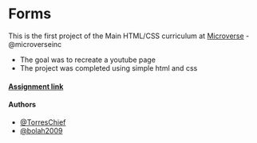 # Forms

This is the first project of the Main HTML/CSS curriculum at [Microverse](https://www.microverse.org/) - @microverseinc
* The goal was to recreate a youtube page 
* The project was completed using simple html and css 

#### [Assignment link](https://www.theodinproject.com/courses/html5-and-css3/lessons/embedding-images-and-video)

#### Authors

* [@TorresChief](https://github.com/TorresChief)
* [@bolah2009](https://github.com/bolah2009/)